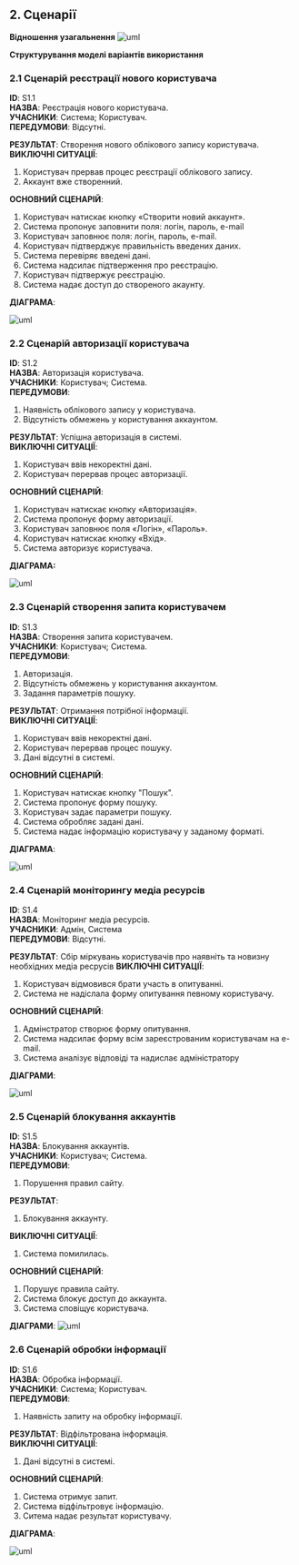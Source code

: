 
## 2. Сценарії  

**Відношення узагальнення**
![uml](http://www.plantuml.com/plantuml/proxy?cache=no&src=https://github.com/Krut1la/database_basics_template/blob/master/src/uml/usecase.puml)


**Структурування моделі варіантів використання**



### 2.1 Сценарій реєстрації нового користувача

**ID**: S1.1  
**НАЗВА**: Реєстрація нового користувача.  
**УЧАСНИКИ**: Система; Користувач.  
**ПЕРЕДУМОВИ**: Відсутні.  

**РЕЗУЛЬТАТ**: Створення нового облікового запису користувача.  
**ВИКЛЮЧНІ СИТУАЦІЇ**: 
1. Користувач прервав процес реєстрації облікового запису.
2. Аккаунт вже створенний.  


**ОСНОВНИЙ СЦЕНАРІЙ**:  
1. Користувач натискає кнопку «Створити новий аккаунт».
2. Система пропонує заповнити поля: логін, пароль, e-mail
3. Користувач заповнює поля: логін, пароль, e-mail.
4. Користувач підтверджує правильність введених даних.
5. Система перевіряє введені дані.
6. Система надсилає підтверження про реєстрацію.
7. Користувач підтвержує реєстрацію.
8. Система надає доступ до створеного акаунту.

**ДІАГРАМА**:

![uml](http://www.plantuml.com/plantuml/proxy?cache=no&src=https://raw.githubusercontent.com/mq1488/Media-content-analysis-system/master/src/uml/UC/UC_2.1)

### 2.2 Сценарій авторизації користувача

**ID**: S1.2  
**НАЗВА**: Авторизація користувача.  
**УЧАСНИКИ**: Користувач; Система.   
**ПЕРЕДУМОВИ**: 
1. Наявність облікового запису у користувача.
2. Відсутність обмежень у користування аккаунтом.

**РЕЗУЛЬТАТ**: Успішна авторизація в системі.  
**ВИКЛЮЧНІ СИТУАЦІЇ**:  
1. Користувач ввів некоректні дані.  
2. Користувач перервав процес авторизації.  

**ОСНОВНИЙ СЦЕНАРІЙ**:  
1. Користувач натискає кнопку «Авторизація».  
2. Система пропонує форму авторизації.   
3. Користувач заповнює поля «Логін», «Пароль».  
4. Користувач натискає кнопку «Вхід».  
5. Система авторизує користувача.  

**ДІАГРАМА:**


![uml](http://www.plantuml.com/plantuml/proxy?cache=no&src=https://raw.githubusercontent.com/mq1488/Media-content-analysis-system/master/src/uml/UC/UC_2.2)

### 2.3 Сценарій створення запита користувачем

**ID**: S1.3  
**НАЗВА**: Створення запита користувачем.      
**УЧАСНИКИ**: Користувач; Система.   
**ПЕРЕДУМОВИ**: 
1. Авторизація.
2. Відсутність обмежень у користування аккаунтом.
3. Задання параметрів пошуку.

**РЕЗУЛЬТАТ**: 
Отримання потрібної інформації.  
**ВИКЛЮЧНІ СИТУАЦІЇ**:  
1. Користувач ввів некоректні дані.  
2. Користувач перервав процес пошуку.
3. Дані відсутні в системі. 

**ОСНОВНИЙ СЦЕНАРІЙ**:  
1. Користувач натискає кнопку "Пошук".
2. Система пропонує форму пошуку.
3. Користувач задає параметри пошуку.
4. Система обробляє задані дані.
5. Система надає інформацію користувачу у заданому форматі.

**ДІАГРАМА**:

![uml](http://www.plantuml.com/plantuml/proxy?cache=no&src=https://raw.githubusercontent.com/mq1488/Media-content-analysis-system/master/src/uml/UC/UC_2.3)

### 2.4 Сценарій моніторингу медіа ресурсів  

**ID**: S1.4         
**НАЗВА**: Моніторинг медіа ресурсів.  
**УЧАСНИКИ**: Адмін, Система   
**ПЕРЕДУМОВИ**: 
Відсутні. 

**РЕЗУЛЬТАТ**:
Сбір міркувань користувачів про наявніть та новизну необхідних медіа ресрусів
**ВИКЛЮЧНІ СИТУАЦІЇ**:  
1. Користувач відмовився брати участь в опитуванні.
2. Система не надіслала форму опитування певному користувачу.

**ОСНОВНИЙ СЦЕНАРІЙ**:  
1. Адмінстратор створює форму опитування.
2. Система надсилає форму всім зареєстрованим користувачам на e-mail.
3. Система аналізує відповіді та надислає адміністратору 

**ДІАГРАМИ**:

![uml](http://www.plantuml.com/plantuml/proxy?cache=no&src=https://raw.githubusercontent.com/mq1488/Media-content-analysis-system/master/src/uml/UC/UC_2.4)


### 2.5 Сценарій блокування аккаунтів 

**ID**: S1.5   
**НАЗВА**: Блокування аккаунтів.    
**УЧАСНИКИ**: Користувач; Система.     
**ПЕРЕДУМОВИ**:
1. Порушення правил сайту.

**РЕЗУЛЬТАТ**:  
1. Блокування аккаунту.

**ВИКЛЮЧНІ СИТУАЦІЇ**:   
1. Система помилилась.

**ОСНОВНИЙ СЦЕНАРІЙ**:   
1. Порушує правила сайту.
2. Система блокує доступ до аккаунта.
3. Система сповіщує користувача.
  
**ДІАГРАМИ**:
![uml](http://www.plantuml.com/plantuml/proxy?cache=no&src=https://raw.githubusercontent.com/mq1488/Media-content-analysis-system/master/src/uml/UC/UC_2.6)

### 2.6 Сценарій обробки інформації

**ID**: S1.6     
**НАЗВА**: Обробка інформації.  
**УЧАСНИКИ**: Система; Користувач.  
**ПЕРЕДУМОВИ**:  
1. Наявність запиту на обробку інформації.

**РЕЗУЛЬТАТ**: Відфільтрована інформація.  
**ВИКЛЮЧНІ СИТУАЦІЇ**:   
1. Дані відсутні в системі.

**ОСНОВНИЙ СЦЕНАРІЙ**:   
1. Система отримує запит.
2. Система відфільтровує інформацію.
3. Ситема надає результат користувачу.


**ДІАГРАМА**:

![uml](http://www.plantuml.com/plantuml/proxy?cache=no&src=https://raw.githubusercontent.com/mq1488/Media-content-analysis-system/master/src/uml/UC/UC_2.7)

